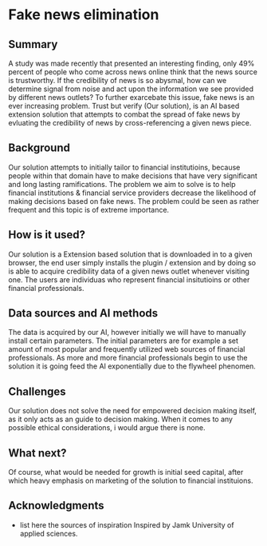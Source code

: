 
# Fake news elimination


## Summary

A study was made recently that presented an interesting finding, only 49% percent of people who come across news online think that the news source is trustworthy. If the credibility of news is so abysmal, how can we determine signal from noise and act upon the information we see provided by different news outlets? To further exarcebate this issue, fake news is an ever increasing problem. Trust but verify (Our solution), is an AI based extension solution that attempts to combat the spread of fake news by evluating the credibility of news by cross-referencing a given news piece. 


## Background

Our solution attempts to initially tailor to financial institutioins, because people within that domain have to make decisions that have very significant and long lasting ramifications. The problem we aim to solve is to help financial institutions & financial service providers decrease the likelihood of making decisions based on fake news. The problem could be seen as rather frequent and this topic is of extreme importance.



## How is it used?

Our solution is a Extension based solution that is downloaded in to a given browser, the end user simply installs the plugin / extension and by doing so is able to acquire credibility data of a given news outlet whenever visiting one. The users are individuas who represent financial insitutioins or other financial professionals. 


## Data sources and AI methods
The data is acquired by our AI, however initially we will have to manually install certain parameters. The initial parameters are for example a set amount of most popular and frequently utilized web sources of financial professionals. As more and more financial professionals begin to use the solution it is going feed the AI exponentially due to the flywheel phenomen.


## Challenges

Our solution does not solve the need for empowered decision making itself, as it only acts as an guide to decision making. When it comes to any possible ethical considerations, i would argue there is none. 


## What next?

Of course, what would be needed for growth is initial seed capital, after which heavy emphasis on marketing of the solution to financial instituions. 



## Acknowledgments

* list here the sources of inspiration 
Inspired by Jamk University of applied sciences. 
